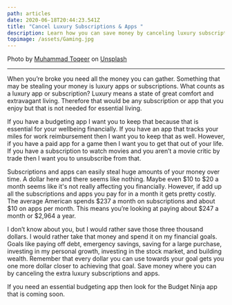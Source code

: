 ```yaml
---
path: articles
date: 2020-06-18T20:44:23.541Z
title: "Cancel Luxury Subscriptions & Apps "
description: Learn how you can save money by canceling luxury subscriptions and apps
topimage: /assets/Gaming.jpg
---
```

<!--StartFragment-->
<span>Photo by <a href="https://unsplash.com/@toqeerakk?utm_source=unsplash&utm_medium=referral&utm_content=creditCopyText">Muhammad Toqeer</a> on <a href="https://unsplash.com/s/photos/game-pad?utm_source=unsplash&utm_medium=referral&utm_content=creditCopyText">Unsplash</a></span>

***

When you’re broke you need all the money you can gather. Something that may be stealing your money is luxury apps or subscriptions. What counts as a luxury app or subscription? Luxury means a state of great comfort and extravagant living. Therefore that would be any subscription or app that you enjoy but that is not needed for essential living.

If you have a budgeting app I want you to keep that because that is essential for your wellbeing financially. If you have an app that tracks your miles for work reimbursement then I want you to keep that as well. However, if you have a paid app for a game then I want you to get that out of your life. If you have a subscription to watch movies and you aren’t a movie critic by trade then I want you to unsubscribe from that.

Subscriptions and apps can easily steal huge amounts of your money over time. A dollar here and there seems like nothing. Maybe even $10 to $20 a month seems like it's not really affecting you financially. However, if add up all the subscriptions and apps you pay for in a month it gets pretty costly. The average American spends $237 a month on subscriptions and about $10 on apps per month. This means you’re looking at paying about $247 a month or $2,964 a year.

I don’t know about you, but I would rather save those three thousand dollars. I would rather take that money and spend it on my financial goals. Goals like paying off debt, emergency savings, saving for a large purchase, investing in my personal growth, investing in the stock market, and building wealth. Remember that every dollar you can use towards your goal gets you one more dollar closer to achieving that goal. Save money where you can by canceling the extra luxury subscriptions and apps.

If you need an essential budgeting app then look for the Budget Ninja app that is coming soon. 

<!--EndFragment-->